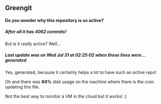 ## Greengit

#### Do you wonder why this repository is so active?

##### After all it has 4062 commits!

But is it *really* active? Well...

##### Last update was on Wed Jul 31 at 02:25:02 when those lines were... generated

Yes, generated, because it certainly helps a lot to have such an active repo!

Oh and there was **84%** disk usage on the machine
where there is the cron updating this file.

Not the best way to monitor a VM in the cloud but it works! :)
